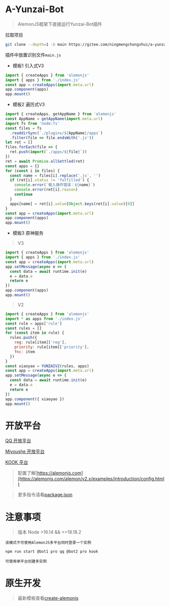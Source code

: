 # A-Yunzai-Bot

> AlemonJS框架下直接运行Yunzai-Bot插件

拉取项目

```sh
git clone --depth=1 -b main https://gitee.com/ningmengchongshui/a-yunzai.git
```

插件中放置识别文件`main.js`

- 模板1 引入式V3

```js
import { createApps } from 'alemonjs'
import { apps } from './index.js'
const app = createApps(import.meta.url)
app.component(apps)
app.mount()
```

- 模板2 遍历式V3

```js
import { createApps, getAppName } from 'alemonjs'
const AppName = getAppName(import.meta.url)
import fs from 'node:fs'
const files = fs
  .readdirSync(`./plugins/${AppName}/apps`)
  .filter(file => file.endsWith('.js'))
let ret = []
files.forEach(file => {
  ret.push(import(`./apps/${file}`))
})
ret = await Promise.allSettled(ret)
const apps = {}
for (const i in files) {
  const name = files[i].replace('.js', '')
  if (ret[i].status != 'fulfilled') {
    console.error(`载入插件错误：${name}`)
    console.error(ret[i].reason)
    continue
  }
  apps[name] = ret[i].value[Object.keys(ret[i].value)[0]]
}
const app = createApps(import.meta.url)
app.component(apps)
app.mount()
```

- 模板3 原神服务

> V3

```js
import { createApps } from 'alemonjs'
import { apps } from './index.js'
const app = createApps(import.meta.url)
app.setMessage(async e => {
  const data = await runtime.init(e)
  e = data.e
  return e
})
app.component(apps)
app.mount()
```

> V2

```js
import { createApps } from 'alemonjs'
import * as apps from './index.js'
const rule = apps['rule']
const rules = []
for (const item in rule) {
  rules.push({
    reg: rule[item]['reg'],
    priority: rule[item]['priority'],
    fnc: item
  })
}
const xiaoyao = YUNZAIV2(rules, apps)
const app = createApps(import.meta.url)
app.setMessage(async e => {
  const data = await runtime.init(e)
  e = data.e
  return e
})
app.component({ xiaoyao })
app.mount()
```

# 开放平台

[QQ 开放平台](https://q.qq.com/#/)

[Miyoushe 开放平台](https://open.miyoushe.com/#/login)

[KOOK 平台](https://developer.kookapp.cn/doc/)

> 配置了解[https://alemonjs.com](https://alemonjs.com/alemon/v2.x/examples/introduction/config.html)

> 更多指令请看[package.json](./package.json)

# 注意事项

> 版本 Node >16.14 && <=18.18.2

`该模式不可使用AlemonJS多平台同时登录一个实例`

`npm run start @bot1 pro qq @bot2 pro kook `

`可使用单平台创建多实例`

# 原生开发

> 最新模板查看[create-alemonjs](https://gitee.com/ningmengchongshui/alemon/tree/cli/bin)
